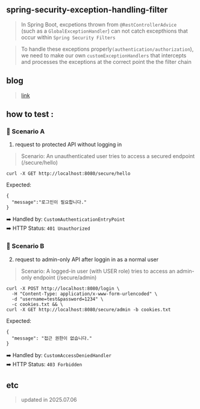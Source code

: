 ## spring-security-exception-handling-filter
> In Spring Boot, excpetions thrown from `@RestControllerAdvice` </br>
(such as a `GlobalExceptionHandler`) can not catch excepthions that occur within `Spring Security Filters`

> To handle these exceptions properly`(authentication/authorization`),</br> we need to make our own `customExceptionHandlers` that intercepts and processes the exceptions at the correct point the the filter chain

## blog
> [link]()

## how to test : 
### 📌 Scenario A
1. request to protected API without logging in
> Scenario: An unauthenticated user tries to access a secured endpoint (/secure/hello)
```shell
curl -X GET http://localhost:8080/secure/hello
```
Expected:
```
{
  "message":"로그인이 필요합니다."
}
```
➡️ Handled by: `CustomAuthenticationEntryPoint`</br>
➡️ HTTP Status: `401 Unauthorized`

### 📌 Scenario B
2. request to admin-only API after loggin in as a normal user
> Scenario: A logged-in user (with USER role) tries to access an admin-only endpoint (/secure/admin)
```shell
curl -X POST http://localhost:8080/login \
  -H "Content-Type: application/x-www-form-urlencoded" \
  -d "username=test&password=1234" \
  -c cookies.txt && \
curl -X GET http://localhost:8080/secure/admin -b cookies.txt
```
Expected:
```
{
  "message": "접근 권한이 없습니다."
}
```
➡️ Handled by: `CustomAccessDeniedHandler`</br>
➡️ HTTP Status: `403 Forbidden`



## etc
> updated in 2025.07.06
